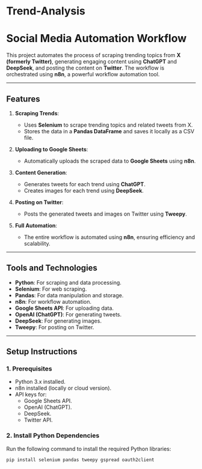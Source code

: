 # Trend-Analysis


# Social Media Automation Workflow

This project automates the process of scraping trending topics from **X (formerly Twitter)**, generating engaging content using **ChatGPT** and **DeepSeek**, and posting the content on **Twitter**. The workflow is orchestrated using **n8n**, a powerful workflow automation tool.

---

## **Features**
1. **Scraping Trends**:
   - Uses **Selenium** to scrape trending topics and related tweets from X.
   - Stores the data in a **Pandas DataFrame** and saves it locally as a CSV file.

2. **Uploading to Google Sheets**:
   - Automatically uploads the scraped data to **Google Sheets** using **n8n**.

3. **Content Generation**:
   - Generates tweets for each trend using **ChatGPT**.
   - Creates images for each trend using **DeepSeek**.

4. **Posting on Twitter**:
   - Posts the generated tweets and images on Twitter using **Tweepy**.

5. **Full Automation**:
   - The entire workflow is automated using **n8n**, ensuring efficiency and scalability.

---

## **Tools and Technologies**
- **Python**: For scraping and data processing.
- **Selenium**: For web scraping.
- **Pandas**: For data manipulation and storage.
- **n8n**: For workflow automation.
- **Google Sheets API**: For uploading data.
- **OpenAI (ChatGPT)**: For generating tweets.
- **DeepSeek**: For generating images.
- **Tweepy**: For posting on Twitter.

---

## **Setup Instructions**

### 1. **Prerequisites**
- Python 3.x installed.
- n8n installed (locally or cloud version).
- API keys for:
  - Google Sheets API.
  - OpenAI (ChatGPT).
  - DeepSeek.
  - Twitter API.

### 2. **Install Python Dependencies**
Run the following command to install the required Python libraries:

```bash
pip install selenium pandas tweepy gspread oauth2client
